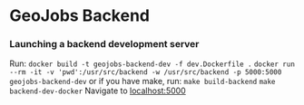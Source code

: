 # GeoJobs Backend
### Launching a backend development server
Run:
`docker build -t geojobs-backend-dev -f dev.Dockerfile .`
`docker run --rm -it -v 'pwd':/usr/src/backend -w /usr/src/backend -p 5000:5000 geojobs-backend-dev`
or if you have make, run:
`make build-backend`
`make backend-dev-docker`
Navigate to [localhost:5000](localhost:5000)